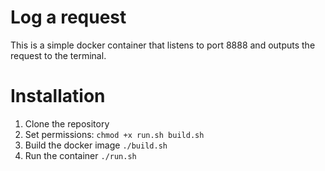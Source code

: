 # Log a request

This is a simple docker container that listens to port 8888 and outputs the request to the terminal.

# Installation

1. Clone the repository
2. Set permissions: `chmod +x run.sh build.sh`
3. Build the docker image `./build.sh`
4. Run the container `./run.sh`
